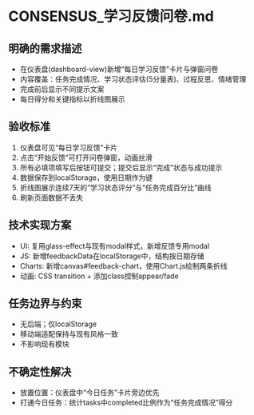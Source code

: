 # CONSENSUS_学习反馈问卷.md

## 明确的需求描述
- 在仪表盘(dashboard-view)新增“每日学习反馈”卡片与弹窗问卷
- 内容覆盖：任务完成情况、学习状态评估(5分量表)、过程反思、情绪管理
- 完成前后显示不同提示文案
- 每日得分和关键指标以折线图展示

## 验收标准
1. 仪表盘可见“每日学习反馈”卡片
2. 点击“开始反馈”可打开问卷弹窗，动画丝滑
3. 所有必填项填写后按钮可提交；提交后显示“完成”状态与成功提示
4. 数据保存到localStorage，使用日期作为键
5. 折线图展示连续7天的“学习状态评分”与“任务完成百分比”曲线
6. 刷新页面数据不丢失

## 技术实现方案
- UI: 复用glass-effect与现有modal样式，新增反馈专用modal
- JS: 新增feedbackData在localStorage中，结构按日期存储
- Charts: 新增canvas#feedback-chart，使用Chart.js绘制两条折线
- 动画: CSS transition + 添加class控制appear/fade

## 任务边界与约束
- 无后端；仅localStorage
- 移动端适配保持与现有风格一致
- 不影响现有模块

## 不确定性解决
- 放置位置：仪表盘中“今日任务”卡片旁边优先
- 打通今日任务：统计tasks中completed比例作为“任务完成情况”得分